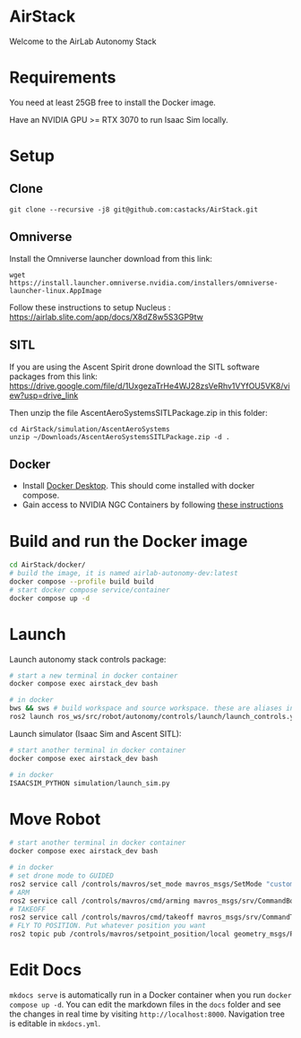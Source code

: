 # AirStack

Welcome to the AirLab Autonomy Stack

# Requirements

You need at least 25GB free to install the Docker image.

Have an NVIDIA GPU >= RTX 3070 to run Isaac Sim locally.

# Setup
## Clone
```
git clone --recursive -j8 git@github.com:castacks/AirStack.git
```

## Omniverse
Install the Omniverse launcher download from this link:

```
wget https://install.launcher.omniverse.nvidia.com/installers/omniverse-launcher-linux.AppImage
```

Follow these instructions to setup Nucleus : https://airlab.slite.com/app/docs/X8dZ8w5S3GP9tw

## SITL
If you are using the Ascent Spirit drone download the SITL software packages from this link:
https://drive.google.com/file/d/1UxgezaTrHe4WJ28zsVeRhv1VYfOU5VK8/view?usp=drive_link

Then unzip the file AscentAeroSystemsSITLPackage.zip in this folder:

```
cd AirStack/simulation/AscentAeroSystems
unzip ~/Downloads/AscentAeroSystemsSITLPackage.zip -d .
```

## Docker
- Install [Docker Desktop](https://docs.docker.com/desktop/install/ubuntu/). This should come installed with docker compose.
- Gain access to NVIDIA NGC Containers by following [these instructions](https://docs.nvidia.com/launchpad/ai/base-command-coe/latest/bc-coe-docker-basics-step-02.html)

# Build and run the Docker image

```bash
cd AirStack/docker/
# build the image, it is named airlab-autonomy-dev:latest
docker compose --profile build build
# start docker compose service/container
docker compose up -d
```

# Launch

Launch autonomy stack controls package:

```bash
# start a new terminal in docker container
docker compose exec airstack_dev bash

# in docker
bws && sws # build workspace and source workspace. these are aliases in ~/.bashrc
ros2 launch ros_ws/src/robot/autonomy/controls/launch/launch_controls.yaml
```

Launch simulator (Isaac Sim and Ascent SITL):

```bash
# start another terminal in docker container
docker compose exec airstack_dev bash

# in docker
ISAACSIM_PYTHON simulation/launch_sim.py
```

# Move Robot

```bash
# start another terminal in docker container
docker compose exec airstack_dev bash

# in docker
# set drone mode to GUIDED
ros2 service call /controls/mavros/set_mode mavros_msgs/SetMode "custom_mode: 'GUIDED'"
# ARM
ros2 service call /controls/mavros/cmd/arming mavros_msgs/srv/CommandBool "{value: True}"
# TAKEOFF
ros2 service call /controls/mavros/cmd/takeoff mavros_msgs/srv/CommandTOL "{altitude: 5}"
# FLY TO POSITION. Put whatever position you want
ros2 topic pub /controls/mavros/setpoint_position/local geometry_msgs/PoseStamped "{ header: { stamp: { sec: 0, nanosec: 0 }, frame_id: 'base_link' }, pose: { position: { x: 10.0, y: 0.0, z: 20.0 }, orientation: { x: 0.0, y: 0.0, z: 0.0, w: 1.0 } } }" -1
```

# Edit Docs
`mkdocs serve` is automatically run in a Docker container when you run `docker compose up -d`. 
You can edit the markdown files in the `docs` folder and see the changes in real time by visiting `http://localhost:8000`.
Navigation tree is editable in `mkdocs.yml`.